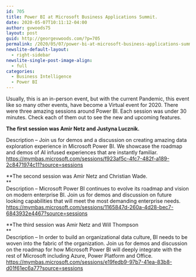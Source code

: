 ```yaml
---
id: 705
title: Power BI at Microsoft Business Applications Summit.
date: 2020-05-07T10:11:12-04:00
author: gvwoods75
layout: post
guid: http://georgevwoods.com/?p=705
permalink: /2020/05/07/power-bi-at-microsoft-business-applications-summit/
newslite-default-layout:
  - right-sidebar
newslite-single-post-image-align:
  - full
categories:
  - Business Intelligence
  - Power BI
---
```

Usually, this is an in-person event, but with the current Pandemic, this event like so many other events, have become a Virtual event for 2020. There were three amazing sessions around Power BI. Each session was under 30 minutes. Check each of them out to see the new and upcoming features.

**The first session was Amir Netz and Justyna Lucznik.**

Description &#8211; Join us for demos and a discussion on creating amazing data exploration experience in Microsoft Power BI. We showcase the roadmap and demos of AI infused experiences that are instantly familiar.  
<https://mymbas.microsoft.com/sessions/f923af5c-4fc7-482f-a189-2c8471974c11?source=sessions>

**The second session was Amir Netz and Christian Wade.  
**  
Description &#8211; Microsoft Power BI continues to evolve its roadmap and vision on modern enterprise BI. Join us for demos and discussion on future looking capabilities that will meet the most demanding enterprise needs.  
<https://mymbas.microsoft.com/sessions/1165847d-260a-4d28-bec7-6843932e4467?source=sessions>  
  
**The third session was Amir Netz and Will Thompson  
**  
Description &#8211; In order to build an organizational data culture, BI needs to be woven into the fabric of the organization. Join us for demos and discussion on the roadmap for how Microsoft Power BI will deeply integrate with the rest of Microsoft including Azure, Power Platform and Office.  
<https://mymbas.microsoft.com/sessions/e19fedb9-97b7-41ea-83b8-d01f61ec6a77?source=sessions>